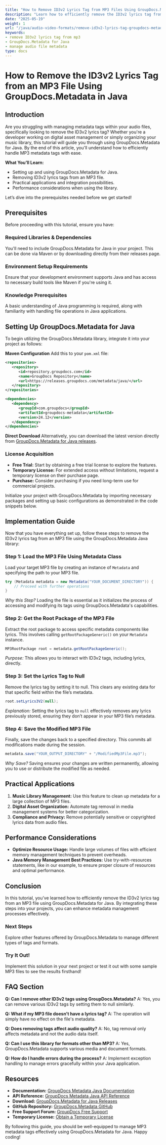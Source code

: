 ```yaml
---
title: "How to Remove ID3v2 Lyrics Tag from MP3 Files Using GroupDocs.Metadata in Java"
description: "Learn how to efficiently remove the ID3v2 lyrics tag from MP3 files using GroupDocs.Metadata for Java. Follow this step-by-step tutorial to manage your audio metadata."
date: "2025-05-19"
weight: 1
url: "/java/audio-video-formats/remove-id3v2-lyrics-tag-groupdocs-metadata-java/"
keywords:
- remove ID3v2 lyrics tag from mp3
- GroupDocs.Metadata for Java
- manage audio file metadata
type: docs
---
```

# How to Remove the ID3v2 Lyrics Tag from an MP3 File Using GroupDocs.Metadata in Java

## Introduction

Are you struggling with managing metadata tags within your audio files, specifically looking to remove the ID3v2 lyrics tag? Whether you're a developer working on digital asset management or simply organizing your music library, this tutorial will guide you through using GroupDocs.Metadata for Java. By the end of this article, you'll understand how to efficiently handle MP3 metadata tags with ease.

**What You’ll Learn:**
- Setting up and using GroupDocs.Metadata for Java.
- Removing ID3v2 lyrics tags from an MP3 file.
- Practical applications and integration possibilities.
- Performance considerations when using the library.

Let’s dive into the prerequisites needed before we get started!

## Prerequisites

Before proceeding with this tutorial, ensure you have:

### Required Libraries & Dependencies
You'll need to include GroupDocs.Metadata for Java in your project. This can be done via Maven or by downloading directly from their releases page.

### Environment Setup Requirements
Ensure that your development environment supports Java and has access to necessary build tools like Maven if you're using it.

### Knowledge Prerequisites
A basic understanding of Java programming is required, along with familiarity with handling file operations in Java applications.

## Setting Up GroupDocs.Metadata for Java

To begin utilizing the GroupDocs.Metadata library, integrate it into your project as follows:

**Maven Configuration**
Add this to your `pom.xml` file:

```xml
<repositories>
   <repository>
      <id>repository.groupdocs.com</id>
      <name>GroupDocs Repository</name>
      <url>https://releases.groupdocs.com/metadata/java/</url>
   </repository>
</repositories>

<dependencies>
   <dependency>
      <groupId>com.groupdocs</groupId>
      <artifactId>groupdocs-metadata</artifactId>
      <version>24.12</version>
   </dependency>
</dependencies>
```

**Direct Download**
Alternatively, you can download the latest version directly from [GroupDocs.Metadata for Java releases](https://releases.groupdocs.com/metadata/java/).

### License Acquisition
- **Free Trial:** Start by obtaining a free trial license to explore the features.
- **Temporary License:** For extended access without limitations, request a temporary license on their purchase page.
- **Purchase:** Consider purchasing if you need long-term use for commercial projects.

Initialize your project with GroupDocs.Metadata by importing necessary packages and setting up basic configurations as demonstrated in the code snippets below.

## Implementation Guide

Now that you have everything set up, follow these steps to remove the ID3v2 lyrics tag from an MP3 file using the GroupDocs.Metadata Java library:

### Step 1: Load the MP3 File Using Metadata Class

Load your target MP3 file by creating an instance of `Metadata` and specifying the path to your MP3 file.

```java
try (Metadata metadata = new Metadata("YOUR_DOCUMENT_DIRECTORY")) {
    // Proceed with further operations
}
```

*Why this Step?*
Loading the file is essential as it initializes the process of accessing and modifying its tags using GroupDocs.Metadata's capabilities.

### Step 2: Get the Root Package of the MP3 File

Extract the root package to access specific metadata components like lyrics. This involves calling `getRootPackageGeneric()` on your `Metadata` instance.

```java
MP3RootPackage root = metadata.getRootPackageGeneric();
```

*Purpose:*
This allows you to interact with ID3v2 tags, including lyrics, directly.

### Step 3: Set the Lyrics Tag to Null

Remove the lyrics tag by setting it to null. This clears any existing data for that specific field within the file’s metadata.

```java
root.setLyrics3V2(null);
```

*Explanation:*
Setting the lyrics tag to `null` effectively removes any lyrics previously stored, ensuring they don’t appear in your MP3 file’s metadata.

### Step 4: Save the Modified MP3 File

Finally, save the changes back to a specified directory. This commits all modifications made during the session.

```java
metadata.save("YOUR_OUTPUT_DIRECTORY" + "/ModifiedMp3File.mp3");
```

*Why Save?*
Saving ensures your changes are written permanently, allowing you to use or distribute the modified file as needed.

## Practical Applications

1. **Music Library Management:** Use this feature to clean up metadata for a large collection of MP3 files.
2. **Digital Asset Organization:** Automate tag removal in media management systems for better categorization.
3. **Compliance and Privacy:** Remove potentially sensitive or copyrighted lyrics data from audio files.

## Performance Considerations
- **Optimize Resource Usage:** Handle large volumes of files with efficient memory management techniques to prevent overheads.
- **Java Memory Management Best Practices:** Use try-with-resources statements, like in our example, to ensure proper closure of resources and optimal performance.

## Conclusion

In this tutorial, you’ve learned how to efficiently remove the ID3v2 lyrics tag from an MP3 file using GroupDocs.Metadata for Java. By integrating these steps into your projects, you can enhance metadata management processes effectively.

### Next Steps
Explore other features offered by GroupDocs.Metadata to manage different types of tags and formats.

### Try It Out!
Implement this solution in your next project or test it out with some sample MP3 files to see the results firsthand!

## FAQ Section

**Q: Can I remove other ID3v2 tags using GroupDocs.Metadata?**
A: Yes, you can remove various ID3v2 tags by setting them to null similarly.

**Q: What if my MP3 file doesn’t have a lyrics tag?**
A: The operation will simply have no effect on the file's metadata.

**Q: Does removing tags affect audio quality?**
A: No, tag removal only affects metadata and not the audio data itself.

**Q: Can I use this library for formats other than MP3?**
A: Yes, GroupDocs.Metadata supports various media and document formats.

**Q: How do I handle errors during the process?**
A: Implement exception handling to manage errors gracefully within your Java application.

## Resources
- **Documentation:** [GroupDocs Metadata Java Documentation](https://docs.groupdocs.com/metadata/java/)
- **API Reference:** [GroupDocs Metadata Java API Reference](https://reference.groupdocs.com/metadata/java/)
- **Download:** [GroupDocs.Metadata for Java Releases](https://releases.groupdocs.com/metadata/java/)
- **GitHub Repository:** [GroupDocs.Metadata GitHub](https://github.com/groupdocs-metadata/GroupDocs.Metadata-for-Java)
- **Free Support Forum:** [GroupDocs Free Support](https://forum.groupdocs.com/c/metadata/)
- **Temporary License:** [Obtain a Temporary License](https://purchase.groupdocs.com/temporary-license/) 

By following this guide, you should be well-equipped to manage MP3 metadata tags effectively using GroupDocs.Metadata for Java. Happy coding!

